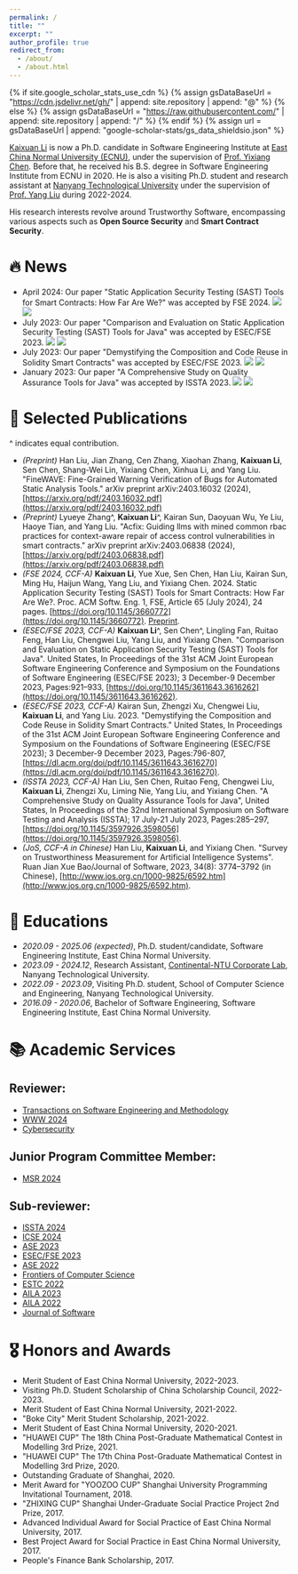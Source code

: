 ```yaml
---
permalink: /
title: ""
excerpt: ""
author_profile: true
redirect_from: 
  - /about/
  - /about.html
---
```


{% if site.google_scholar_stats_use_cdn %}
{% assign gsDataBaseUrl = "https://cdn.jsdelivr.net/gh/" | append: site.repository | append: "@" %}
{% else %}
{% assign gsDataBaseUrl = "https://raw.githubusercontent.com/" | append: site.repository | append: "/" %}
{% endif %}
{% assign url = gsDataBaseUrl | append: "google-scholar-stats/gs_data_shieldsio.json" %}

<span class='anchor' id='about-me'></span>

[Kaixuan Li](https://kaixuanli-ecnu.github.io/) is now a Ph.D. candidate in Software Engineering Institute at [East China Normal University (ECNU)](https://www.ecnu.edu.cn/), under the supervision of [Prof. Yixiang Chen](https://faculty.ecnu.edu.cn/_s43/cyx/main.psp). Before that, he received his B.S. degree in Software Engineering Institute from ECNU in 2020. 
He is also a visiting Ph.D. student and research assistant at [Nanyang Technological University](https://www.ntu.edu.sg/) under the supervision of [Prof. Yang Liu](https://personal.ntu.edu.sg/yangliu/) during 2022-2024.

His research interests revolve around Trustworthy Software, encompassing various aspects such as **Open Source Security** and **Smart Contract Security**. 


# 🔥 News

* April 2024: Our paper "Static Application Security Testing (SAST) Tools for Smart Contracts: How Far Are We?" was accepted by FSE 2024. ![](https://img.shields.io/badge/CCF-A-red?style=flat-square) [![](https://img.shields.io/badge/FSE-2024-blue?style=flat-square)](https://conf.researchr.org/home/fse-2024)
* July 2023: Our paper "Comparison and Evaluation on Static Application Security Testing (SAST) Tools for Java" was accepted by ESEC/FSE 2023. ![](https://img.shields.io/badge/CCF-A-red?style=flat-square) [![](https://img.shields.io/badge/ESEC/FSE-2023-blue?style=flat-square)](https://2023.esec-fse.org/details/fse-2023-research-papers/21/Comparison-and-Evaluation-on-Static-Application-Security-Testing-SAST-Tools-for-Java)
* July 2023: Our paper "Demystifying the Composition and Code Reuse in Solidity Smart Contracts" was accepted by ESEC/FSE 2023. ![](https://img.shields.io/badge/CCF-A-red?style=flat-square) [![](https://img.shields.io/badge/ESEC/FSE-2023-blue?style=flat-square)](https://2023.esec-fse.org/details/fse-2023-research-papers/29/Demystifying-the-Composition-and-Code-Reuse-in-Solidity-Smart-Contracts)
* January 2023: Our paper "A Comprehensive Study on Quality Assurance Tools for Java" was accepted by ISSTA 2023. ![](https://img.shields.io/badge/CCF-A-red?style=flat-square) [![](https://img.shields.io/badge/ISSTA-2023-blue?style=flat-square)](https://2023.issta.org/details/issta-2023-technical-papers/16/A-Comprehensive-Study-on-Quality-Assurance-Tools-for-Java)



# 📝 Selected Publications 
^ indicates equal contribution.
- *(Preprint)* Han Liu, Jian Zhang, Cen Zhang, Xiaohan Zhang, **Kaixuan Li**, Sen Chen, Shang-Wei Lin, Yixiang Chen, Xinhua Li, and Yang Liu. "FineWAVE: Fine-Grained Warning Verification of Bugs for Automated Static Analysis Tools." arXiv preprint arXiv:2403.16032 (2024), [https://arxiv.org/pdf/2403.16032.pdf](https://arxiv.org/pdf/2403.16032.pdf)
- *(Preprint)* Lyueye Zhang^, **Kaixuan Li**^, Kairan Sun, Daoyuan Wu, Ye Liu, Haoye Tian, and Yang Liu. "Acfix: Guiding llms with mined common rbac practices for context-aware repair of access control vulnerabilities in smart contracts." arXiv preprint arXiv:2403.06838 (2024), [https://arxiv.org/pdf/2403.06838.pdf](https://arxiv.org/pdf/2403.06838.pdf)
- *(FSE 2024, CCF-A)* **Kaixuan Li**, Yue Xue, Sen Chen, Han Liu, Kairan Sun, Ming Hu, Haijun Wang, Yang Liu, and Yixiang Chen. 2024. Static Application Security Testing (SAST) Tools for Smart Contracts: How Far Are We?. Proc. ACM Softw. Eng. 1, FSE, Article 65 (July 2024), 24 pages. [https://doi.org/10.1145/3660772](https://doi.org/10.1145/3660772). [Preprint](https://arxiv.org/pdf/2404.18186).
- *(ESEC/FSE 2023, CCF-A)* **Kaixuan Li**^, Sen Chen^, Lingling Fan, Ruitao Feng, Han Liu, Chengwei Liu, Yang Liu, and Yixiang Chen. "Comparison and Evaluation on Static Application Security Testing (SAST) Tools for Java". United States, In Proceedings of the 31st ACM Joint European Software Engineering Conference and Symposium on the Foundations of Software Engineering (ESEC/FSE 2023); 3 December-9 December 2023, Pages:921–933, [https://doi.org/10.1145/3611643.3616262](https://doi.org/10.1145/3611643.3616262). 
- *(ESEC/FSE 2023, CCF-A)* Kairan Sun, Zhengzi Xu, Chengwei Liu, **Kaixuan Li**, and Yang Liu. 2023. "Demystifying the Composition and Code Reuse in Solidity Smart Contracts." United States, In Proceedings of the 31st ACM Joint European Software Engineering Conference and Symposium on the Foundations of Software Engineering (ESEC/FSE 2023); 3 December-9 December 2023, Pages:796-807, [https://dl.acm.org/doi/pdf/10.1145/3611643.3616270](https://dl.acm.org/doi/pdf/10.1145/3611643.3616270).
- *(ISSTA 2023, CCF-A)* Han Liu, Sen Chen, Ruitao Feng, Chengwei Liu, **Kaixuan Li**, Zhengzi Xu, Liming Nie, Yang Liu, and Yixiang Chen. "A Comprehensive Study on Quality Assurance Tools for Java", United States, In Proceedings of the 32nd International Symposium on Software Testing and Analysis (ISSTA); 17 July-21 July 2023, Pages:285–297, [https://doi.org/10.1145/3597926.3598056](https://doi.org/10.1145/3597926.3598056).
- *(JoS, CCF-A in Chinese)* Han Liu, **Kaixuan Li**, and Yixiang Chen. "Survey on Trustworthiness Measurement for Artificial Intelligence Systems". Ruan Jian Xue Bao/Journal of Software, 2023, 34(8): 3774–3792 (in Chinese), [http://www.jos.org.cn/1000-9825/6592.htm](http://www.jos.org.cn/1000-9825/6592.htm).

# 📖 Educations
- *2020.09 - 2025.06 (expected)*, Ph.D. student/candidate, Software Engineering Institute, East China Normal University.
- *2023.09 - 2024.12*, Research Assistant, [Continental-NTU Corporate Lab](https://www.ntu.edu.sg/continental-ntu), Nanyang Technological University.
- *2022.09 - 2023.09*, Visiting Ph.D. student, School of Computer Science and Engineering, Nanyang Technological University.
- *2016.09 - 2020.06*, Bachelor of Software Engineering, Software Engineering Institute, East China Normal University.


# 📚 Academic Services

## Reviewer:
* [Transactions on Software Engineering and Methodology](https://dl.acm.org/journal/tosem)
* [WWW 2024](https://www2024.thewebconf.org/)
* [Cybersecurity](https://cybersecurity.springeropen.com/)


## Junior Program Committee Member:

* [MSR 2024](https://2024.msrconf.org/committee/msr-2024-junior-pc-technical-papers---junior-program-committee)

## Sub-reviewer:

* [ISSTA 2024](https://2024.issta.org/track/issta-2024-papers)
* [ICSE 2024](https://conf.researchr.org/track/icse-2024/icse-2024-research-track?)
* [ASE 2023](https://conf.researchr.org/home/ase-2023)
* [ESEC/FSE 2023](https://2023.esec-fse.org/)
* [ASE 2022](https://conf.researchr.org/home/ase-2022)
* [Frontiers of Computer Science](https://www.springer.com/journal/11704)
* [ESTC 2022](https://estc2022.github.io/index.html)
* [AILA 2023](http://ailasym.com/AILA2023/index.html)
* [AILA 2022](http://ailasym.com/AILA2022/index.html)
* [Journal of Software](https://www.jos.org.cn/jos/home)


# 🎖 Honors and Awards
* Merit Student of East China Normal University, 2022-2023.
* Visiting Ph.D. Student Scholarship of China Scholarship Council, 2022-2023.
* Merit Student of East China Normal University, 2021-2022.
* "Boke City" Merit Student Scholarship, 2021-2022.
* Merit Student of East China Normal University, 2020-2021.
* "HUAWEI CUP" The 18th China Post-Graduate Mathematical Contest in Modelling 3rd Prize, 2021.
* "HUAWEI CUP" The 17th China Post-Graduate Mathematical Contest in Modelling 3rd Prize, 2020.
* Outstanding Graduate of Shanghai, 2020.
* Merit Award for "YOOZOO CUP" Shanghai University Programming Invitational Tournament, 2018.
* "ZHIXING CUP" Shanghai Under-Graduate Social Practice Project 2nd Prize, 2017.
* Advanced Individual Award for Social Practice of East China Normal University, 2017.
* Best Project Award for Social Practice in East China Normal University, 2017.
* People's Finance Bank Scholarship, 2017.



<style>
    #clustrmaps-container {
        /* transform: scale(0.5); */
        transform-origin: top left;
        width: 200px; /* Adjust this value based on your desired width */
        height: 150px; /* Adjust this value based on your desired height */
        overflow: hidden; /* This will hide any overflow content */
        
        /* Centering the container horizontally */
        margin-left: auto;
        margin-right: auto;
        display: block;
    }
</style>

<div id="clustrmaps-container">
    <script type="text/javascript" id="clustrmaps" src="//clustrmaps.com/map_v2.js?d=xK73SrbAAKlYLUs8vmvb2TVShV7x81eqT_FAU02nk90&cl=ffffff&w=a"></script>
</div>